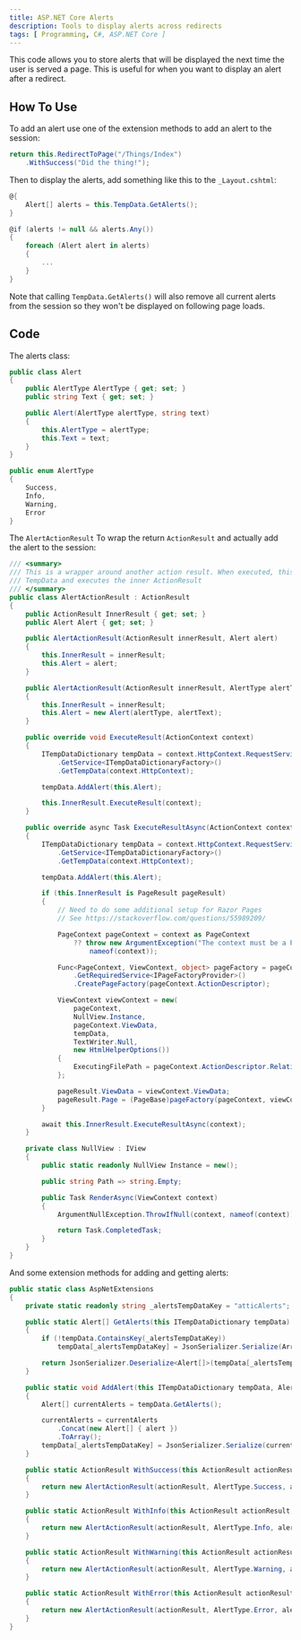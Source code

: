 ```yaml
---
title: ASP.NET Core Alerts
description: Tools to display alerts across redirects
tags: [ Programming, C#, ASP.NET Core ]
---
```


This code allows you to store alerts that will be displayed the next time the user is served a page. This is useful for when you want to display an alert after a redirect.

## How To Use

To add an alert use one of the extension methods to add an alert to the session:

```csharp
return this.RedirectToPage("/Things/Index")
	.WithSuccess("Did the thing!");
```

Then to display the alerts, add something like this to the `_Layout.cshtml`:

```csharp
@{
	Alert[] alerts = this.TempData.GetAlerts();
}

@if (alerts != null && alerts.Any())
{
	foreach (Alert alert in alerts)
	{
		...
	}
}
```

Note that calling `TempData.GetAlerts()` will also remove all current alerts from the session so they won't be displayed on following page loads.

## Code

The alerts class:

```csharp
public class Alert
{
	public AlertType AlertType { get; set; }
	public string Text { get; set; }

	public Alert(AlertType alertType, string text)
	{
		this.AlertType = alertType;
		this.Text = text;
	}
}

public enum AlertType
{
	Success,
	Info,
	Warning,
	Error
}
```

The `AlertActionResult` To wrap the return `ActionResult` and actually add the alert to the session:

```csharp
/// <summary>
/// This is a wrapper around another action result. When executed, this adds the given alert to
/// TempData and executes the inner ActionResult
/// </summary>
public class AlertActionResult : ActionResult
{
	public ActionResult InnerResult { get; set; }
	public Alert Alert { get; set; }

	public AlertActionResult(ActionResult innerResult, Alert alert)
	{
		this.InnerResult = innerResult;
		this.Alert = alert;
	}

	public AlertActionResult(ActionResult innerResult, AlertType alertType, string alertText)
	{
		this.InnerResult = innerResult;
		this.Alert = new Alert(alertType, alertText);
	}

	public override void ExecuteResult(ActionContext context)
	{
		ITempDataDictionary tempData = context.HttpContext.RequestServices
			.GetService<ITempDataDictionaryFactory>()
			.GetTempData(context.HttpContext);

		tempData.AddAlert(this.Alert);

		this.InnerResult.ExecuteResult(context);
	}

	public override async Task ExecuteResultAsync(ActionContext context)
	{
		ITempDataDictionary tempData = context.HttpContext.RequestServices
			.GetService<ITempDataDictionaryFactory>()
			.GetTempData(context.HttpContext);

		tempData.AddAlert(this.Alert);

		if (this.InnerResult is PageResult pageResult)
		{
			// Need to do some additional setup for Razor Pages
			// See https://stackoverflow.com/questions/55989209/

			PageContext pageContext = context as PageContext
				?? throw new ArgumentException("The context must be a PageContext for Razor Pages",
					nameof(context));

			Func<PageContext, ViewContext, object> pageFactory = pageContext.HttpContext.RequestServices
				.GetRequiredService<IPageFactoryProvider>()
				.CreatePageFactory(pageContext.ActionDescriptor);

			ViewContext viewContext = new(
				pageContext,
				NullView.Instance,
				pageContext.ViewData,
				tempData,
				TextWriter.Null,
				new HtmlHelperOptions())
			{
				ExecutingFilePath = pageContext.ActionDescriptor.RelativePath
			};

			pageResult.ViewData = viewContext.ViewData;
			pageResult.Page = (PageBase)pageFactory(pageContext, viewContext);
		}

		await this.InnerResult.ExecuteResultAsync(context);
	}

	private class NullView : IView
	{
		public static readonly NullView Instance = new();

		public string Path => string.Empty;

		public Task RenderAsync(ViewContext context)
		{
			ArgumentNullException.ThrowIfNull(context, nameof(context));

			return Task.CompletedTask;
		}
	}
}
```

And some extension methods for adding and getting alerts:

```csharp
public static class AspNetExtensions
{
	private static readonly string _alertsTempDataKey = "atticAlerts";

	public static Alert[] GetAlerts(this ITempDataDictionary tempData)
	{
		if (!tempData.ContainsKey(_alertsTempDataKey))
			tempData[_alertsTempDataKey] = JsonSerializer.Serialize(Array.Empty<Alert>());

		return JsonSerializer.Deserialize<Alert[]>(tempData[_alertsTempDataKey] as string);
	}

	public static void AddAlert(this ITempDataDictionary tempData, Alert alert)
	{
		Alert[] currentAlerts = tempData.GetAlerts();

		currentAlerts = currentAlerts
			.Concat(new Alert[] { alert })
			.ToArray();
		tempData[_alertsTempDataKey] = JsonSerializer.Serialize(currentAlerts);
	}

	public static ActionResult WithSuccess(this ActionResult actionResult, string alertText)
	{
		return new AlertActionResult(actionResult, AlertType.Success, alertText);
	}

	public static ActionResult WithInfo(this ActionResult actionResult, string alertText)
	{
		return new AlertActionResult(actionResult, AlertType.Info, alertText);
	}

	public static ActionResult WithWarning(this ActionResult actionResult, string alertText)
	{
		return new AlertActionResult(actionResult, AlertType.Warning, alertText);
	}

	public static ActionResult WithError(this ActionResult actionResult, string alertText)
	{
		return new AlertActionResult(actionResult, AlertType.Error, alertText);
	}
}
```
